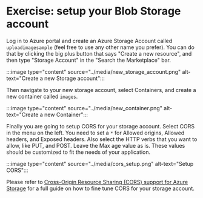 # Exercise: setup your Blob Storage account

Log in to Azure portal and create an Azure Storage Account called `uploadimagesample` (feel free to use any other name you prefer). You can do that by clicking the big plus button that says "Create a new resource", and then type "Storage Account" in the "Search the Marketplace" bar.

:::image type="content" source="../media/new_storage_account.png" alt-text="Create a new Storage account":::

Then navigate to your new storage account, select Containers, and create a new container called `images`.

:::image type="content" source="../media/new_container.png" alt-text="Create a new Container":::

Finally you are going to setup CORS for your storage account. Select CORS in the menu on the left. You need to set a `*` for Allowed origins, Allowed headers, and Exposed headers. Also select the HTTP verbs that you want to allow, like PUT, and POST. Leave the Max age value as is. These values should be customized to fit the needs of your application.

:::image type="content" source="../media/cors_setup.png" alt-text="Setup CORS":::

Please refer to [Cross-Origin Resource Sharing (CORS) support for Azure Storage](https://docs.microsoft.com/en-us/rest/api/storageservices/cross-origin-resource-sharing--cors--support-for-the-azure-storage-services) for a full guide on how to fine tune CORS for your storage account.
